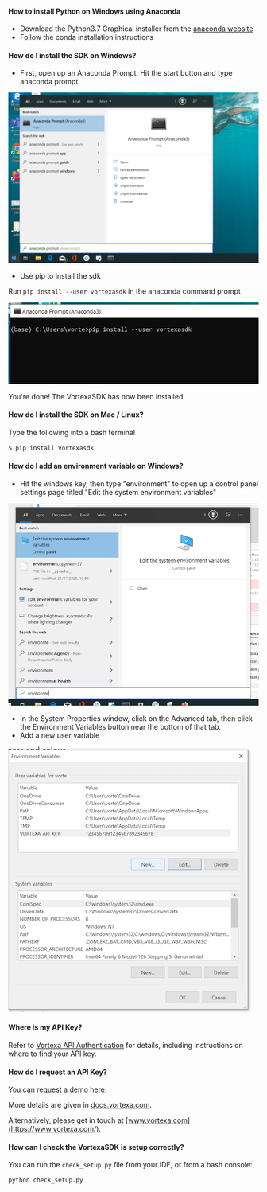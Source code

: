 #### How to install Python on Windows using Anaconda
- Download the Python3.7 Graphical installer from the [anaconda website](https://www.anaconda.com/distribution/)
- Follow the conda installation instructions



#### How do I install the SDK on Windows?
- First, open up an Anaconda Prompt. Hit the start button and type anaconda prompt.

![Anaconda prompt](img/anaconda_prompt.png)

- Use pip to install the sdk

Run `pip install --user vortexasdk` in the anaconda command prompt

![pip_install.png](img/pip_install.png)

You're done! The VortexaSDK has now been installed.



#### How do I install the SDK on Mac / Linux?
Type the following into a bash terminal
```bash
$ pip install vortexasdk
```



#### How do I add an environment variable on Windows?
- Hit the windows key, then type "environment" to open up a control panel settings page titled "Edit the system environment variables"

![edit_system_env_vars.png](img/edit_system_env_vars.png)

-  In the System Properties window, click on the Advanced tab, then click the Environment Variables button near the bottom of that tab.
- Add a new user variable

![add_env_var.png](img/add_env_var.png)


#### Where is my API Key?
Refer to [Vortexa API Authentication](https://docs.vortexa.com/reference/intro-authentication)
 for details, including instructions on where to find your API key.

#### How do I request an API Key?
You can [request a demo here](https://www.vortexa.com/request-demo-sdk).

More details are given in [docs.vortexa.com](https://docs.vortexa.com/reference/intro-authentication).

Alternatively, please get in touch at [www.vortexa.com](https://www.vortexa.com/).


#### How can I check the VortexaSDK is setup correctly?

You can run the `check_setup.py` file from your IDE, or from a bash console:

```
python check_setup.py
```